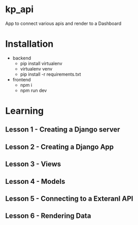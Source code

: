 # kp_api

App to connect various apis and render to a Dashboard

# Installation

- backend
    - pip install virtualenv
    - virtualenv venv
    - pip install -r requirements.txt
- frontend
   - npm i 
   - npm run dev

# Learning 

## Lesson 1 - Creating a Django server
## Lesson 2 - Creating a Django App
## Lesson 3 - Views
## Lesson 4 - Models
## Lesson 5 - Connecting to a Exteranl API
## Lesson 6 - Rendering Data
